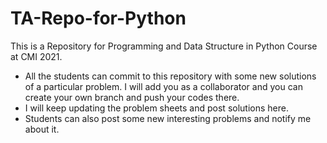 # TA-Repo-for-Python
This is a Repository for Programming and Data Structure in Python Course at CMI 2021.  


- All the students can commit to this repository with some new solutions of a particular problem. I will add you as a collaborator and you can create your own branch and push your codes there. 
- I will keep updating the problem sheets and post solutions here. 
- Students can also post some new interesting problems and notify me about it. 
